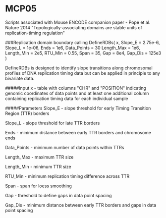 MCP05
=====
Scripts associated with Mouse ENCODE companion paper - Pope et al. Nature 2014 "Topologically-associating domains are stable units of replication-timing regulation"

###Replication domain boundary calling
    DefineRDBs( x, Slope_E = 2.75e-6, Slope_L = 1e-06, Ends = 1e6, Data_Points = 30
                Length_Max = 1e6, Length_Min = 2e5, RTU_Min = 0.55, Span = 35,
                Gap = 8e4, Gap_Dis = 125e3 )

DefineRDBs is designed to identify slope transitions along chromosomal profiles of DNA replication timing data but can be applied in principle to any bivariate data.

#####Input
x  -  table with columns "CHR" and "POSITION" indicating genomic coordinates of data points and at least one additional column containing replication timing data for each individual sample

#####Parameters
Slope_E  -  slope threshold for early Timing Transition Region (TTR) borders

Slope_L  -  slope threshold for late TTR borders

Ends  -  minimum distance between early TTR borders and chromosome ends

Data_Points  -  minimum number of data points within TTRs

Length_Max  -  maximum TTR size

Length_Min  -  minimum TTR size

RTU_Min  -  minimum replication timing difference across TTR

Span  -  span for loess smoothing

Gap  -  threshold to define gaps in data point spacing

Gap_Dis  -  minimum distance between early TTR borders and gaps in data point spacing

